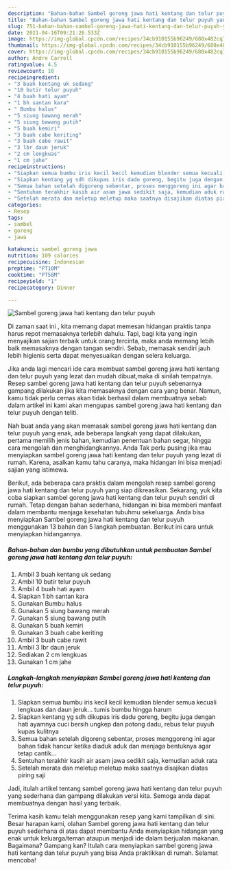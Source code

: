 ```yaml
---
description: "Bahan-bahan Sambel goreng jawa hati kentang dan telur puyuh yang lezat Untuk Jualan"
title: "Bahan-bahan Sambel goreng jawa hati kentang dan telur puyuh yang lezat Untuk Jualan"
slug: 751-bahan-bahan-sambel-goreng-jawa-hati-kentang-dan-telur-puyuh-yang-lezat-untuk-jualan
date: 2021-04-16T09:21:26.533Z
image: https://img-global.cpcdn.com/recipes/34cb910155b96249/680x482cq70/sambel-goreng-jawa-hati-kentang-dan-telur-puyuh-foto-resep-utama.jpg
thumbnail: https://img-global.cpcdn.com/recipes/34cb910155b96249/680x482cq70/sambel-goreng-jawa-hati-kentang-dan-telur-puyuh-foto-resep-utama.jpg
cover: https://img-global.cpcdn.com/recipes/34cb910155b96249/680x482cq70/sambel-goreng-jawa-hati-kentang-dan-telur-puyuh-foto-resep-utama.jpg
author: Andre Carroll
ratingvalue: 4.5
reviewcount: 10
recipeingredient:
- "3 buah kentang uk sedang"
- "10 butir telur puyuh"
- "4 buah hati ayam"
- "1 bh santan kara"
- " Bumbu halus"
- "5 siung bawang merah"
- "5 siung bawang putih"
- "5 buah kemiri"
- "3 buah cabe keriting"
- "3 buah cabe rawit"
- "3 lbr daun jeruk"
- "2 cm lengkuas"
- "1 cm jahe"
recipeinstructions:
- "Siapkan semua bumbu iris kecil kecil kemudian blender semua kecuali lengkuas dan daun jeruk... tumis bumbu hingga harum"
- "Siapkan kentang yg sdh dikupas iris dadu goreng, begitu juga dengan hati ayamnya cuci bersih ungkep dan potong dadu, rebus telur puyuh kupas kulitnya"
- "Semua bahan setelah digoreng sebentar, proses menggoreng ini agar bahan tidak hancur ketika diaduk aduk dan menjaga bentuknya agar tetap cantik..."
- "Sentuhan terakhir kasih air asam jawa sedikit saja, kemudian aduk rata"
- "Setelah merata dan meletup meletup maka saatnya disajikan diatas piring saji"
categories:
- Resep
tags:
- sambel
- goreng
- jawa

katakunci: sambel goreng jawa 
nutrition: 109 calories
recipecuisine: Indonesian
preptime: "PT10M"
cooktime: "PT58M"
recipeyield: "1"
recipecategory: Dinner

---
```



![Sambel goreng jawa hati kentang dan telur puyuh](https://img-global.cpcdn.com/recipes/34cb910155b96249/680x482cq70/sambel-goreng-jawa-hati-kentang-dan-telur-puyuh-foto-resep-utama.jpg)

Di zaman  saat ini , kita memang dapat memesan hidangan praktis tanpa harus repot memasaknya terlebih dahulu. Tapi, bagi kita yang ingin menyajikan sajian terbaik untuk orang tercinta, maka anda memang lebih baik memasaknya dengan tangan sendiri. Sebab, memasak sendiri jauh lebih higienis serta dapat menyesuaikan dengan selera keluarga.

Jika anda lagi mencari ide cara membuat sambel goreng jawa hati kentang dan telur puyuh yang lezat dan mudah dibuat,maka di sinilah tempatnya. Resep sambel goreng jawa hati kentang dan telur puyuh  sebenarnya gampang dilakukan jika kita memasaknya dengan cara yang benar. Namun, kamu tidak perlu cemas akan tidak berhasil dalam membuatnya 
sebab dalam artikel ini kami akan mengupas sambel goreng jawa hati kentang dan telur puyuh dengan teliti.  



Nah buat anda yang akan memasak sambel goreng jawa hati kentang dan telur puyuh yang enak, ada beberapa langkah yang dapat dilakukan, pertama memilih jenis bahan, kemudian penentuan bahan segar, hingga cara mengolah dan menghidangkannya. Anda Tak perlu pusing jika mau menyiapkan sambel goreng jawa hati kentang dan telur puyuh yang lezat di rumah. Karena, asalkan kamu  tahu caranya, maka hidangan ini bisa menjadi sajian yang istimewa.

Berikut, ada beberapa cara praktis  dalam mengolah resep sambel goreng jawa hati kentang dan telur puyuh yang siap dikreasikan. Sekarang, yuk kita coba siapkan sambel goreng jawa hati kentang dan telur puyuh sendiri di rumah. Tetap dengan bahan sederhana, hidangan ini bisa memberi manfaat dalam membantu menjaga kesehatan tubuhmu sekeluarga. Anda bisa menyiapkan Sambel goreng jawa hati kentang dan telur puyuh menggunakan 13 bahan dan 5 langkah pembuatan. Berikut ini cara untuk menyiapkan hidangannya.

<!--inarticleads1-->

##### Bahan-bahan dan bumbu yang dibutuhkan untuk pembuatan Sambel goreng jawa hati kentang dan telur puyuh:

1. Ambil 3 buah kentang uk sedang
1. Ambil 10 butir telur puyuh
1. Ambil 4 buah hati ayam
1. Siapkan 1 bh santan kara
1. Gunakan  Bumbu halus
1. Gunakan 5 siung bawang merah
1. Gunakan 5 siung bawang putih
1. Gunakan 5 buah kemiri
1. Gunakan 3 buah cabe keriting
1. Ambil 3 buah cabe rawit
1. Ambil 3 lbr daun jeruk
1. Sediakan 2 cm lengkuas
1. Gunakan 1 cm jahe




<!--inarticleads2-->

##### Langkah-langkah menyiapkan Sambel goreng jawa hati kentang dan telur puyuh:

1. Siapkan semua bumbu iris kecil kecil kemudian blender semua kecuali lengkuas dan daun jeruk... tumis bumbu hingga harum
1. Siapkan kentang yg sdh dikupas iris dadu goreng, begitu juga dengan hati ayamnya cuci bersih ungkep dan potong dadu, rebus telur puyuh kupas kulitnya
1. Semua bahan setelah digoreng sebentar, proses menggoreng ini agar bahan tidak hancur ketika diaduk aduk dan menjaga bentuknya agar tetap cantik...
1. Sentuhan terakhir kasih air asam jawa sedikit saja, kemudian aduk rata
1. Setelah merata dan meletup meletup maka saatnya disajikan diatas piring saji




Jadi, itulah artikel tentang  sambel goreng jawa hati kentang dan telur puyuh  yang sederhana dan gampang dilakukan versi kita. Semoga anda dapat membuatnya dengan hasil yang terbaik. 

Terima kasih kamu telah menggunakan resep yang kami tampilkan di sini. Besar harapan kami, olahan  Sambel goreng jawa hati kentang dan telur puyuh sederhana di atas dapat membantu Anda menyiapkan hidangan yang enak untuk keluarga/teman ataupun menjadi ide dalam berjualan makanan. Bagaimana? Gampang kan? Itulah cara menyiapkan sambel goreng jawa hati kentang dan telur puyuh yang bisa Anda praktikkan di rumah. Selamat mencoba!

